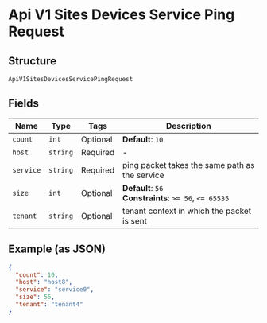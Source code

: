 
# Api V1 Sites Devices Service Ping Request

## Structure

`ApiV1SitesDevicesServicePingRequest`

## Fields

| Name | Type | Tags | Description |
|  --- | --- | --- | --- |
| `count` | `int` | Optional | **Default**: `10` |
| `host` | `string` | Required | - |
| `service` | `string` | Required | ping packet takes the same path as the service |
| `size` | `int` | Optional | **Default**: `56`<br>**Constraints**: `>= 56`, `<= 65535` |
| `tenant` | `string` | Optional | tenant context in which the packet is sent |

## Example (as JSON)

```json
{
  "count": 10,
  "host": "host8",
  "service": "service0",
  "size": 56,
  "tenant": "tenant4"
}
```

